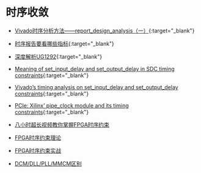 时序收敛
===

- [Vivado时序分析方法——report_design_analysis（一）](vivado-timing-analysis-report_design_analysis.md){:target="_blank"}

- [时序报告要看哪些指标](metrics-in-timing-report.md){:target="_blank"}

- [深度解析UG1292](ug1292-deep-analysis.md){:target="_blank"}

- [Meaning of set_input_delay and set_output_delay in SDC timing constraints](http://billauer.co.il/blog/2017/04/io-timing-constraints-meaning/){:target="_blank"}

- [Vivado’s timing analysis on set_input_delay and set_output_delay constraints](http://billauer.co.il/blog/2017/04/io-timing-vivado-calculation/){:target="_blank"}

- [PCIe: Xilinx’ pipe_clock module and its timing constraints](http://billauer.co.il/blog/2017/02/pipe-clock-pcie-xilinx/){:target="_blank"}

- [八小时超长视频教你掌握FPGA时序约束](tech/fpga/xilinx/vivado/timing/fpga-timing-constraint-video.md)

- [FPGA时序约束理论](tech/fpga/xilinx/vivado/timing/fpga-timing-constraint-theory.md)

- [FPGA时序约束实战](tech/fpga/xilinx/vivado/timing/fpga-timing-constraint-practice.md)

- [DCM/DLL/PLL/MMCM区别](tech/fpga/xilinx/vivado/timing/dcm-dll-pll-mmcm.md)